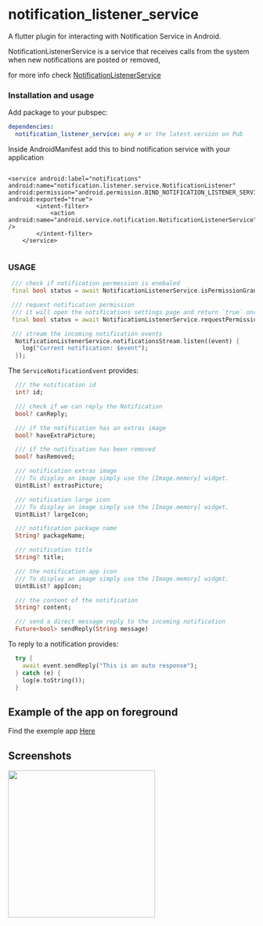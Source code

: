 # notification_listener_service

A flutter plugin for interacting with Notification Service in Android.

NotificationListenerService is a service that receives calls from the system when new notifications are posted or removed,

for more info check [NotificationListenerService](https://developer.android.com/reference/android/service/notification/NotificationListenerService)

### Installation and usage

Add package to your pubspec:

```yaml
dependencies:
  notification_listener_service: any # or the latest version on Pub
```

Inside AndroidManifest add this to bind notification service with your application

```

<service android:label="notifications" android:name="notification.listener.service.NotificationListener"
android:permission="android.permission.BIND_NOTIFICATION_LISTENER_SERVICE" android:exported="true">
        <intent-filter>
            <action android:name="android.service.notification.NotificationListenerService" />
        </intent-filter>
    </service>


```

### USAGE

```dart
 /// check if notification permession is enebaled
 final bool status = await NotificationListenerService.isPermissionGranted();

 /// request notification permission
 /// it will open the notifications settings page and return `true` once the permission granted.
 final bool status = await NotificationListenerService.requestPermission();

 /// stream the incoming notification events
  NotificationListenerService.notificationsStream.listen((event) {
    log("Current notification: $event");
  });
```

The `ServiceNotificationEvent` provides:

```dart
  /// the notification id
  int? id;

  /// check if we can reply the Notification
  bool? canReply;

  /// if the notification has an extras image
  bool? haveExtraPicture;

  /// if the notification has been removed
  bool? hasRemoved;

  /// notification extras image
  /// To display an image simply use the [Image.memory] widget.
  Uint8List? extrasPicture;

  /// notification large icon
  /// To display an image simply use the [Image.memory] widget.
  Uint8List? largeIcon;

  /// notification package name
  String? packageName;

  /// notification title
  String? title;

  /// the notification app icon
  /// To display an image simply use the [Image.memory] widget.
  Uint8List? appIcon;

  /// the content of the notification
  String? content;

  /// send a direct message reply to the incoming notification
  Future<bool> sendReply(String message)

```

To reply to a notification provides:

```dart
  try {
    await event.sendReply("This is an auto response");
  } catch (e) {
    log(e.toString());
  }

```
## Example of the app on foreground

Find the exemple app [Here](https://github.com/X-SLAYER/foreground_plugins_test)

## Screenshots

<img src="https://user-images.githubusercontent.com/22800380/165560254-fc72ed1f-a31e-4498-b6de-18cea539ca11.png" width="300">






